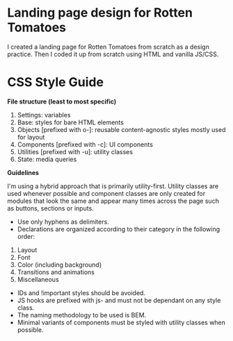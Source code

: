 # Landing page design for Rotten Tomatoes

I created a landing page for Rotten Tomatoes from scratch as a design practice. Then I coded it up from scratch using HTML and vanilla JS/CSS.

# CSS Style Guide

**File structure (least to most specific)**

1. Settings: variables  
2. Base: styles for bare HTML elements  
3. Objects [prefixed with o-]: reusable content-agnostic styles mostly used for layout  
4. Components [prefixed with -c]: UI components  
5. Utilities [prefixed with -u]: utility classes
6. State: media queries

**Guidelines**
   
I'm using a hybrid approach that is primarily utility-first. Utility classes are used whenever possible and component classes are only created for modules that look the same and appear many times across the page such as buttons, sections or inputs.
   
- Use only hyphens as delimiters.
- Declarations are organized according to their category in the following order: 

1. Layout  
2. Font  
3. Color (including background)  
4. Transitions and animations   
5. Miscellaneous  
                                                                                 
- IDs and !important styles should be avoided.
- JS hooks are prefixed with js- and must not be dependant on any style class.
- The naming methodology to be used is BEM.
- Minimal variants of components must be styled with utility classes when possible.
